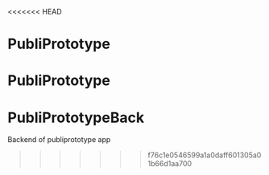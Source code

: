 <<<<<<< HEAD
# PubliPrototype
PubliPrototype
=======
# PubliPrototypeBack
Backend of publiprototype app
>>>>>>> f76c1e0546599a1a0daff601305a01b66d1aa700
